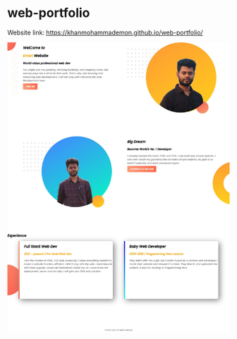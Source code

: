 ﻿# web-portfolio

 Website link: https://khanmohammademon.github.io/web-portfolio/

![](image/khanmohammademon_github.jpg)